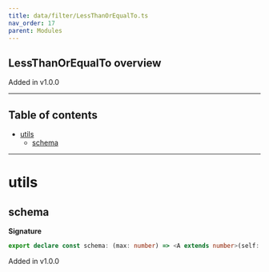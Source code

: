 ```yaml
---
title: data/filter/LessThanOrEqualTo.ts
nav_order: 17
parent: Modules
---
```


## LessThanOrEqualTo overview

Added in v1.0.0

---

<h2 class="text-delta">Table of contents</h2>

- [utils](#utils)
  - [schema](#schema)

---

# utils

## schema

**Signature**

```ts
export declare const schema: (max: number) => <A extends number>(self: Schema<A>) => Schema<A>
```

Added in v1.0.0
